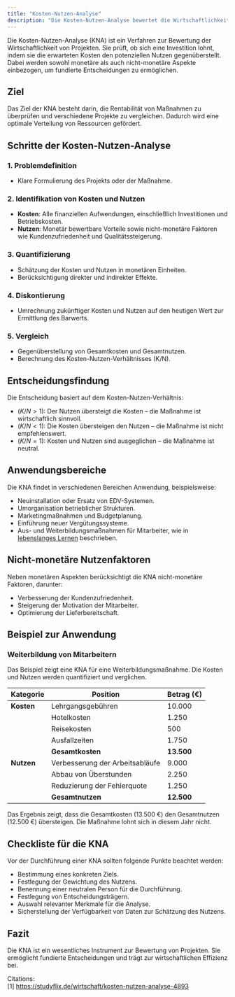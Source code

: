 ```yaml
---
title: "Kosten-Nutzen-Analyse"
description: "Die Kosten-Nutzen-Analyse bewertet die Wirtschaftlichkeit von Projekten durch Gegenüberstellung von Kosten und Nutzen. Sie unterstützt Entscheidungen über Investitionen und berücksichtigt monetäre sowie nicht-monetäre Faktoren."
---
```


Die Kosten-Nutzen-Analyse (KNA) ist ein Verfahren zur Bewertung der Wirtschaftlichkeit von Projekten. Sie prüft, ob sich eine Investition lohnt, indem sie die erwarteten Kosten den potenziellen Nutzen gegenüberstellt. Dabei werden sowohl monetäre als auch nicht-monetäre Aspekte einbezogen, um fundierte Entscheidungen zu ermöglichen.

## Ziel
Das Ziel der KNA besteht darin, die Rentabilität von Maßnahmen zu überprüfen und verschiedene Projekte zu vergleichen. Dadurch wird eine optimale Verteilung von Ressourcen gefördert.

## Schritte der Kosten-Nutzen-Analyse

### 1. Problemdefinition
- Klare Formulierung des Projekts oder der Maßnahme.

### 2. Identifikation von Kosten und Nutzen
- **Kosten**: Alle finanziellen Aufwendungen, einschließlich Investitionen und Betriebskosten.
- **Nutzen**: Monetär bewertbare Vorteile sowie nicht-monetäre Faktoren wie Kundenzufriedenheit und Qualitätssteigerung.

### 3. Quantifizierung
- Schätzung der Kosten und Nutzen in monetären Einheiten.
- Berücksichtigung direkter und indirekter Effekte.

### 4. Diskontierung
- Umrechnung zukünftiger Kosten und Nutzen auf den heutigen Wert zur Ermittlung des Barwerts.

### 5. Vergleich
- Gegenüberstellung von Gesamtkosten und Gesamtnutzen.
- Berechnung des Kosten-Nutzen-Verhältnisses (K/N).

## Entscheidungsfindung
Die Entscheidung basiert auf dem Kosten-Nutzen-Verhältnis:
- $(K/N > 1)$: Der Nutzen übersteigt die Kosten – die Maßnahme ist wirtschaftlich sinnvoll.
- $(K/N < 1)$: Die Kosten übersteigen den Nutzen – die Maßnahme ist nicht empfehlenswert.
- $(K/N = 1)$: Kosten und Nutzen sind ausgeglichen – die Maßnahme ist neutral.

## Anwendungsbereiche
Die KNA findet in verschiedenen Bereichen Anwendung, beispielsweise:
- Neuinstallation oder Ersatz von EDV-Systemen.
- Umorganisation betrieblicher Strukturen.
- Marketingmaßnahmen und Budgetplanung.
- Einführung neuer Vergütungssysteme.
- Aus- und Weiterbildungsmaßnahmen für Mitarbeiter, wie in [lebenslanges Lernen](/open-fidup/lerninhalte/lebenslanges-lernen) beschrieben.

## Nicht-monetäre Nutzenfaktoren
Neben monetären Aspekten berücksichtigt die KNA nicht-monetäre Faktoren, darunter:
- Verbesserung der Kundenzufriedenheit.
- Steigerung der Motivation der Mitarbeiter.
- Optimierung der Lieferbereitschaft.

## Beispiel zur Anwendung
### Weiterbildung von Mitarbeitern
Das Beispiel zeigt eine KNA für eine Weiterbildungsmaßnahme. Die Kosten und Nutzen werden quantifiziert und verglichen.

| Kategorie          | Position                  | Betrag (€) |
|--------------------|---------------------------|------------|
| **Kosten**        | Lehrgangsgebühren         | 10.000    |
|                    | Hotelkosten               | 1.250     |
|                    | Reisekosten               | 500       |
|                    | Ausfallzeiten             | 1.750     |
|                    | **Gesamtkosten**          | **13.500** |
| **Nutzen**         | Verbesserung der Arbeitsabläufe | 9.000  |
|                    | Abbau von Überstunden     | 2.250     |
|                    | Reduzierung der Fehlerquote | 1.250   |
|                    | **Gesamtnutzen**          | **12.500** |

Das Ergebnis zeigt, dass die Gesamtkosten (13.500 €) den Gesamtnutzen (12.500 €) übersteigen. Die Maßnahme lohnt sich in diesem Jahr nicht.

## Checkliste für die KNA
Vor der Durchführung einer KNA sollten folgende Punkte beachtet werden:
- Bestimmung eines konkreten Ziels.
- Festlegung der Gewichtung des Nutzens.
- Benennung einer neutralen Person für die Durchführung.
- Festlegung von Entscheidungsträgern.
- Auswahl relevanter Merkmale für die Analyse.
- Sicherstellung der Verfügbarkeit von Daten zur Schätzung des Nutzens.

## Fazit
Die KNA ist ein wesentliches Instrument zur Bewertung von Projekten. Sie ermöglicht fundierte Entscheidungen und trägt zur wirtschaftlichen Effizienz bei.

Citations:  
[1] https://studyflix.de/wirtschaft/kosten-nutzen-analyse-4893